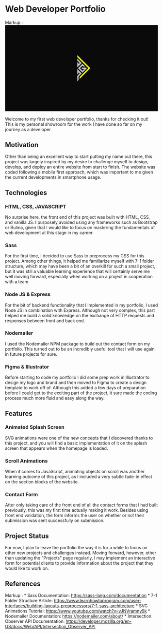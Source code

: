 # Web Developer Portfolio

Markup : ![Web Developer Portfolio](./cover_image.png)

Welcome to my first web developer portfolio, thanks for checking it out! This is my personal showroom for the work I have done so far on my journey as a developer.

## Motivation

Other than being an excellent way to start putting my name out there, this project was largely inspired by my desire to challenge myself to design, develop, and deploy an entire website from start to finish. The website was coded following a mobile first approach, which was important to me given the current developments in smartphone usage.

## Technologies

### HTML, CSS, JAVASCRIPT

No surprise here, the front end of this project was built with HTML, CSS, and vanilla JS. I purposely avoided using any frameworks such as Bootstrap or Bulma, given that I would like to focus on mastering the fundamentals of web development at this stage in my career.

### Sass

For the first time, I decided to use Sass to preprocess my CSS for this project. Among other things, it helped me familiarize myself with 7-1 folder structure, which may have been a bit of an overkill for such a small project, but it was still a valuable learning experience that will certainly serve me well moving forward, especially when working on a project in cooperation with a team.

### Node JS & Express

For the bit of backend functionality that I implemented in my portfolio, I used Node JS in combination with Express. Although not very complex, this part helped me build a solid knowledge on the exchange of HTTP requests and responses between front and back end.

### Nodemailer

I used the Nodemailer NPM package to build out the contact form on my portfolio. This turned out to be an incredibly useful tool that I will use again in future projects for sure.

### Figma & Illustrator

Before starting to code my portfolio I did some prep work in Illustrator to design my logo and brand and then moved to Figma to create a design template to work off of. Although this added a few days of preparation before I could get to the exciting part of the project, it sure made the coding process much more fluid and easy along the way.

## Features

### Animated Splash Screen

SVG animations were one of the new concepts that I discovered thanks to this project, and you will find a basic implementation of it on the splash screen that appears when the homepage is loaded.

### Scroll Animations

When it comes to JavaScript, animating objects on scroll was another learning outcome of this project, as I included a very subtle fade-in effect on the section blocks of the website.

### Contact Form

After only taking care of the front end of all the contact forms that I had built previously, this was my first time actually making it work. Besides using front end validation, the form informs the user on whether or not their submission was sent successfully on submission.

## Project Status

For now, I plan to leave the portfolio the way it is for a while to focus on other new projects and challenges instead. Moving forward, however, other than updating the "Projects" page regularly, I may implement an interactive form for potential clients to provide information about the project that they would like to work on.

## References

Markup :    * Sass Documentation: https://sass-lang.com/documentation
            * 7-1 Folder Structure Article: https://www.learnhowtoprogram.com/user-interfaces/building-layouts-preprocessors/7-1-sass-architecture
            * SVG Animations Tutorial: https://www.youtube.com/watch?v=vJNVramny9k
            * Nodemailer Documentation: https://nodemailer.com/about/
            * Intersection Observer API Documentation: https://developer.mozilla.org/en-US/docs/Web/API/Intersection_Observer_API
